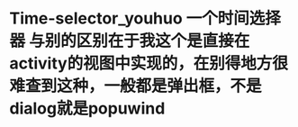 # Time-selector_youhuo  一个时间选择器   与别的区别在于我这个是直接在activity的视图中实现的，在别得地方很难查到这种，一般都是弹出框，不是dialog就是popuwind
